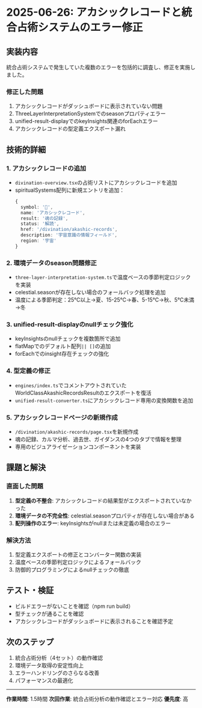 # 2025-06-26: アカシックレコードと統合占術システムのエラー修正

## 実装内容
統合占術システムで発生していた複数のエラーを包括的に調査し、修正を実施しました。

### 修正した問題
1. アカシックレコードがダッシュボードに表示されていない問題
2. ThreeLayerInterpretationSystemでのseasonプロパティエラー
3. unified-result-displayでのkeyInsights関連のforEachエラー  
4. アカシックレコードの型定義エクスポート漏れ

## 技術的詳細

### 1. アカシックレコードの追加
- `divination-overview.tsx`の占術リストにアカシックレコードを追加
- spiritualSystems配列に新規エントリを追加：
  ```typescript
  {
    symbol: '🌌',
    name: 'アカシックレコード',
    result: '魂の記録',
    status: '解読',
    href: '/divination/akashic-records',
    description: '宇宙意識の情報フィールド',
    region: '宇宙'
  }
  ```

### 2. 環境データのseason問題修正
- `three-layer-interpretation-system.ts`で温度ベースの季節判定ロジックを実装
- celestial.seasonが存在しない場合のフォールバック処理を追加
- 温度による季節判定：25℃以上→夏、15-25℃→春、5-15℃→秋、5℃未満→冬

### 3. unified-result-displayのnullチェック強化
- keyInsightsのnullチェックを複数箇所で追加
- flatMapでのデフォルト配列`|| []`の追加
- forEachでのinsight存在チェックの強化

### 4. 型定義の修正
- `engines/index.ts`でコメントアウトされていたWorldClassAkashicRecordsResultのエクスポートを復活
- `unified-result-converter.ts`にアカシックレコード専用の変換関数を追加

### 5. アカシックレコードページの新規作成
- `/divination/akashic-records/page.tsx`を新規作成
- 魂の記録、カルマ分析、過去世、ガイダンスの4つのタブで情報を整理
- 専用のビジュアライゼーションコンポーネントを実装

## 課題と解決

### 直面した問題
1. **型定義の不整合**: アカシックレコードの結果型がエクスポートされていなかった
2. **環境データの不完全性**: celestial.seasonプロパティが存在しない場合がある
3. **配列操作のエラー**: keyInsightsがnullまたは未定義の場合のエラー

### 解決方法
1. 型定義エクスポートの修正とコンバーター関数の実装
2. 温度ベースの季節判定ロジックによるフォールバック
3. 防御的プログラミングによるnullチェックの徹底

## テスト・検証
- ビルドエラーがないことを確認（npm run build）
- 型チェックが通ることを確認
- アカシックレコードがダッシュボードに表示されることを確認予定

## 次のステップ
1. 統合占術分析（4セット）の動作確認
2. 環境データ取得の安定性向上
3. エラーハンドリングのさらなる改善
4. パフォーマンスの最適化

---
**作業時間**: 1.5時間
**次回作業**: 統合占術分析の動作確認とエラー対応
**優先度**: 高